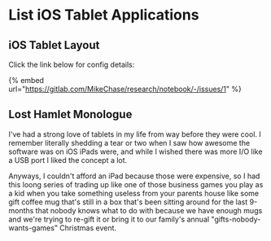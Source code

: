 # List iOS Tablet Applications

## iOS Tablet Layout

Click the link below for config details:

{% embed url="https://gitlab.com/MikeChase/research/notebook/-/issues/1" %}

## Lost Hamlet Monologue

I've had a strong love of tablets in my life from way before they were cool. I remember literally shedding a tear or two when I saw how awesome the software was on iOS iPads were, and while I wished there was more I/O like a USB port I liked the concept a lot.

Anyways, I couldn't afford an iPad because those were expensive, so I had this loong series of trading up like one of those business games you play as a kid when you take something useless from your parents house like some gift coffee mug that's still in a box that's been sitting around for the last 9-months that nobody knows what to do with because we have enough mugs and we're trying to re-gift it or bring it to our family's annual "gifts-nobody-wants-games" Christmas event.



